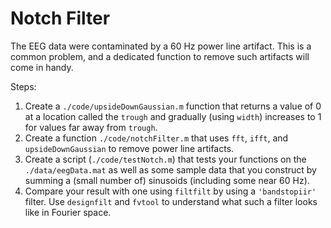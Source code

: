 # Notch Filter

The EEG data were contaminated by a 60 Hz power line artifact. 
This is a common problem, and a dedicated function to remove such artifacts will come in handy.

Steps: 

1. Create a `./code/upsideDownGaussian.m` function that returns a value of 0 at a location called the `trough` and gradually (using `width`) increases to 1 for values far away from `trough`.
1. Create a function `./code/notchFilter.m` that uses `fft`, `ifft`, and `upsideDownGaussian` to remove power line artifacts.
1. Create a script (`./code/testNotch.m`) that tests your functions on the `./data/eegData.mat` as well as some sample data that you construct by summing a (small number of) sinusoids (including some near 60 Hz).
1. Compare your result with one using `filtfilt` by using a `'bandstopiir'` filter. Use `designfilt` and `fvtool` to understand what such a filter looks like in Fourier space.

